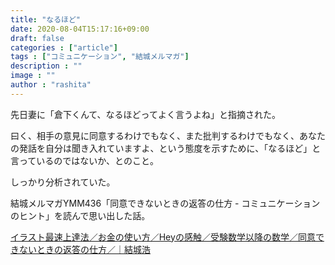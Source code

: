 ```yaml
---
title: "なるほど"
date: 2020-08-04T15:17:16+09:00
draft: false
categories : ["article"]
tags : ["コミュニケーション", "結城メルマガ"]
description : ""
image : ""
author : "rashita"
---
```


先日妻に「倉下くんて、なるほどってよく言うよね」と指摘された。

曰く、相手の意見に同意するわけでもなく、また批判するわけでもなく、あなたの発話を自分は聞き入れていますよ、という態度を示すために、「なるほど」と言っているのではないか、とのこと。

しっかり分析されていた。

結城メルマガYMM436「同意できないときの返答の仕方 - コミュニケーションのヒント」を読んで思い出した話。

[イラスト最速上達法／お金の使い方／Heyの感触／受験数学以降の数学／同意できないときの返答の仕方／｜結城浩](https://mm.hyuki.net/n/n93f54ab3d31d)
